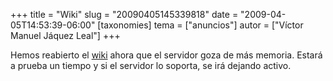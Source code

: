 +++
title = "Wiki"
slug = "20090405145339818"
date = "2009-04-05T14:53:39-06:00"
[taxonomies]
tema = ["anuncios"]
autor = ["Víctor Manuel Jáquez Leal"]
+++

Hemos reabierto el [wiki](http://wiki.glib.org.mx) ahora que el servidor
goza de más memoria. Estará a prueba un tiempo y si el servidor lo
soporta, se irá dejando activo.
